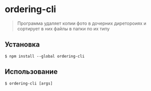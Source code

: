 # ordering-cli

> Программа удаляет копии фото в дочерних диретороиях и сортирует в них файлы в папки по их типу

## Установка

```
$ npm install --global ordering-cli
```

## Использование

```
$ ordering-cli [args]
```
